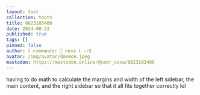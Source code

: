 ```yaml
---
layout: toot
collection: toots
title: 0823103400
date: 2024-08-23
published: true
tags: []
pinned: false
author: ⸸ commander ░ nova ⸸ :~$
avatar: /img/avatar/daemon.jpeg
mastodon: https://mastodon.online/@cmdr_nova/0823103400
---
```


having to do math to calculate the margins and width of the left sidebar, the main content, and the right sidebar so that it all fits together correctly lol
